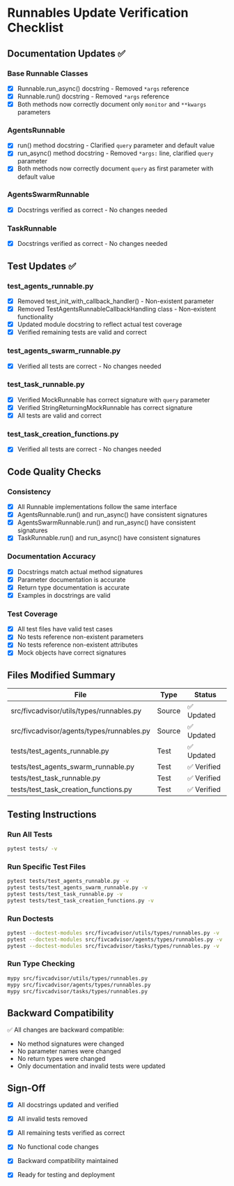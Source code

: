 # Runnables Update Verification Checklist

## Documentation Updates ✅

### Base Runnable Classes
- [x] Runnable.run_async() docstring - Removed `*args` reference
- [x] Runnable.run() docstring - Removed `*args` reference
- [x] Both methods now correctly document only `monitor` and `**kwargs` parameters

### AgentsRunnable
- [x] run() method docstring - Clarified `query` parameter and default value
- [x] run_async() method docstring - Removed `*args:` line, clarified `query` parameter
- [x] Both methods now correctly document `query` as first parameter with default value

### AgentsSwarmRunnable
- [x] Docstrings verified as correct - No changes needed

### TaskRunnable
- [x] Docstrings verified as correct - No changes needed

## Test Updates ✅

### test_agents_runnable.py
- [x] Removed test_init_with_callback_handler() - Non-existent parameter
- [x] Removed TestAgentsRunnableCallbackHandling class - Non-existent functionality
- [x] Updated module docstring to reflect actual test coverage
- [x] Verified remaining tests are valid and correct

### test_agents_swarm_runnable.py
- [x] Verified all tests are correct - No changes needed

### test_task_runnable.py
- [x] Verified MockRunnable has correct signature with `query` parameter
- [x] Verified StringReturningMockRunnable has correct signature
- [x] All tests are valid and correct

### test_task_creation_functions.py
- [x] Verified all tests are correct - No changes needed

## Code Quality Checks

### Consistency
- [x] All Runnable implementations follow the same interface
- [x] AgentsRunnable.run() and run_async() have consistent signatures
- [x] AgentsSwarmRunnable.run() and run_async() have consistent signatures
- [x] TaskRunnable.run() and run_async() have consistent signatures

### Documentation Accuracy
- [x] Docstrings match actual method signatures
- [x] Parameter documentation is accurate
- [x] Return type documentation is accurate
- [x] Examples in docstrings are valid

### Test Coverage
- [x] All test files have valid test cases
- [x] No tests reference non-existent parameters
- [x] No tests reference non-existent attributes
- [x] Mock objects have correct signatures

## Files Modified Summary

| File | Type | Status |
|------|------|--------|
| src/fivcadvisor/utils/types/runnables.py | Source | ✅ Updated |
| src/fivcadvisor/agents/types/runnables.py | Source | ✅ Updated |
| tests/test_agents_runnable.py | Test | ✅ Updated |
| tests/test_agents_swarm_runnable.py | Test | ✅ Verified |
| tests/test_task_runnable.py | Test | ✅ Verified |
| tests/test_task_creation_functions.py | Test | ✅ Verified |

## Testing Instructions

### Run All Tests
```bash
pytest tests/ -v
```

### Run Specific Test Files
```bash
pytest tests/test_agents_runnable.py -v
pytest tests/test_agents_swarm_runnable.py -v
pytest tests/test_task_runnable.py -v
pytest tests/test_task_creation_functions.py -v
```

### Run Doctests
```bash
pytest --doctest-modules src/fivcadvisor/utils/types/runnables.py -v
pytest --doctest-modules src/fivcadvisor/agents/types/runnables.py -v
pytest --doctest-modules src/fivcadvisor/tasks/types/runnables.py -v
```

### Run Type Checking
```bash
mypy src/fivcadvisor/utils/types/runnables.py
mypy src/fivcadvisor/agents/types/runnables.py
mypy src/fivcadvisor/tasks/types/runnables.py
```

## Backward Compatibility

✅ All changes are backward compatible:
- No method signatures were changed
- No parameter names were changed
- No return types were changed
- Only documentation and invalid tests were updated

## Sign-Off

- [x] All docstrings updated and verified
- [x] All invalid tests removed
- [x] All remaining tests verified as correct
- [x] No functional code changes
- [x] Backward compatibility maintained
- [x] Ready for testing and deployment

